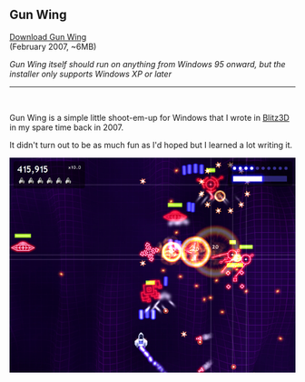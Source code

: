 ## Gun Wing

[Download Gun Wing](https://github.com/Arjailer/arjailer.github.io/releases/download/GunWing-1.1/GunWing.Setup.exe) <br /> (February 2007, ~6MB)

_Gun Wing itself should run on anything from Windows 95 onward, but the installer only supports Windows XP or later_

---

<br />

Gun Wing is a simple little shoot-em-up for Windows that I wrote in [Blitz3D](https://blitzresearch.itch.io/blitz3d) in my spare time back in 2007.

It didn't turn out to be as much fun as I'd hoped but I learned a lot writing it.

![Gun Wing screenshot](GunWing1.jpg)
